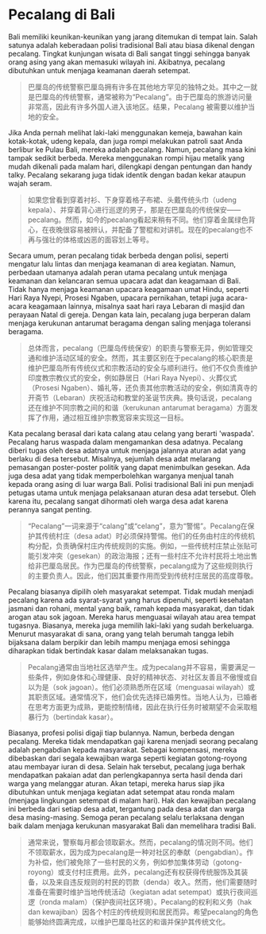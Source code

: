 # Pecalang di Bali

Bali memiliki keunikan-keunikan yang jarang ditemukan di tempat lain. Salah satunya adalah keberadaan polisi tradisional Bali atau biasa dikenal dengan pecalang. Tingkat kunjungan wisata di Bali sangat tinggi sehingga banyak orang asing yang akan memasuki wilayah ini. Akibatnya, pecalang dibutuhkan untuk menjaga keamanan daerah setempat.

> 巴厘岛的传统警察巴厘岛拥有许多在其他地方罕见的独特之处。其中之一就是巴厘岛的传统警察，通常被称为“Pecalang”。由于巴厘岛的旅游访问量非常高，因此有许多外国人进入该地区。结果，Pecalang 被需要以维护当地的安全。

Jika Anda pernah melihat laki-laki menggunakan kemeja, bawahan kain kotak-kotak, udeng kepala, dan juga rompi melakukan patroli saat Anda berlibur ke Pulau Bali, mereka adalah pecalang. Namun, pecalang masa kini tampak sedikit berbeda. Mereka menggunakan rompi hijau metalik yang mudah dikenali pada malam hari, dilengkapi dengan pentungan dan handy talky. Pecalang sekarang juga tidak identik dengan badan kekar ataupun wajah seram.

> 如果您曾看到穿着衬衫、下身穿着格子布裙、头戴传统头巾（udeng kepala）、并穿着背心进行巡逻的男子，那是在巴厘岛的传统保安——pecalang。然而，如今的pecalang看起来稍有不同。他们穿着金属绿色背心，在夜晚很容易被辨认，并配备了警棍和对讲机。现在的pecalang也不再与强壮的体格或凶恶的面容划上等号。

Secara umum, peran pecalang tidak berbeda dengan polisi, seperti mengatur lalu lintas dan menjaga keamanan di area kegiatan. Namun, perbedaan utamanya adalah peran utama pecalang untuk menjaga keamanan dan kelancaran semua upacara adat dan keagamaan di Bali. Tidak hanya menjaga keamanan upacara keagamaan umat Hindu, seperti Hari Raya Nyepi, Prosesi Ngaben, upacara pernikahan, tetapi juga acara-acara keagamaan lainnya, misalnya saat hari raya Lebaran di masjid dan perayaan Natal di gereja. Dengan kata lain, pecalang juga berperan dalam menjaga kerukunan antarumat beragama dengan saling menjaga toleransi beragama.

> 总体而言，pecalang（巴厘岛传统保安）的职责与警察无异，例如管理交通和维护活动区域的安全。然而，其主要区别在于pecalang的核心职责是维护巴厘岛所有传统仪式和宗教活动的安全与顺利进行。他们不仅负责维护印度教宗教仪式的安全，例如静居日（Hari Raya Nyepi）、火葬仪式（Prosesi Ngaben）、婚礼等，还负责其他宗教活动的安全，例如清真寺的开斋节（Lebaran）庆祝活动和教堂的圣诞节庆典。换句话说，pecalang还在维护不同宗教之间的和谐（kerukunan antarumat beragama）方面发挥了作用，通过相互维护宗教宽容来实现这一目标。

Kata pecalang berasal dari kata calang atau celang yang berarti 'waspada'. Pecalang harus waspada dalam mengamankan desa adatnya. Pecalang diberi tugas oleh desa adatnya untuk menjaga jalannya aturan adat yang berlaku di desa tersebut. Misalnya, sejumlah desa adat melarang pemasangan poster-poster politik yang dapat menimbulkan gesekan. Ada juga desa adat yang tidak memperbolehkan warganya menjual tanah kepada orang asing di luar warga Bali. Polisi tradisional Bali ini pun menjadi petugas utama untuk menjaga pelaksanaan aturan desa adat tersebut. Oleh karena itu, pecalang sangat dihormati oleh warga desa adat karena perannya sangat penting.

> “Pecalang”一词来源于“calang”或“celang”，意为“警惕”。Pecalang在保护其传统村庄（desa adat）时必须保持警惕。他们的任务由村庄的传统机构分配，负责确保村庄内传统规则的实施。例如，一些传统村庄禁止张贴可能引发冲突（gesekan）的政治海报；还有一些村庄不允许村民将土地出售给非巴厘岛居民。作为巴厘岛的传统警察，pecalang成为了这些规则执行的主要负责人。因此，他们因其重要作用而受到传统村庄居民的高度尊敬。

Pecalang biasanya dipilih oleh masyarakat setempat. Tidak mudah menjadi pecalang karena ada syarat-syarat yang harus dipenuhi, seperti kesehatan jasmani dan rohani, mental yang baik, ramah kepada masyarakat, dan tidak arogan atau sok jagoan. Mereka harus menguasai wilayah atau area tempat tugasnya. Biasanya, mereka juga memilih laki-laki yang sudah berkeluarga. Menurut masyarakat di sana, orang yang telah berumah tangga lebih bijaksana dalam berpikir dan lebih mampu menjaga emosi sehingga diharapkan tidak bertindak kasar dalam melaksanakan tugas.

> Pecalang通常由当地社区选举产生。成为pecalang并不容易，需要满足一些条件，例如身体和心理健康、良好的精神状态、对社区友善且不傲慢或自以为是（sok jagoan）。他们必须熟悉所在区域（menguasai wilayah）或其职责区域。通常情况下，他们会优先选择已婚男性。当地人认为，已婚者在思考方面更为成熟，更能控制情绪，因此在执行任务时被期望不会采取粗暴行为（bertindak kasar）。

Biasanya, profesi polisi digaji tiap bulannya. Namun, berbeda dengan pecalang. Mereka tidak mendapatkan gaji karena menjadi seorang pecalang adalah pengabdian kepada masyarakat. Sebagai kompensasi, mereka dibebaskan dari segala kewajiban warga seperti kegiatan gotong-royong atau membayar iuran di desa. Selain hak tersebut, pecalang juga berhak mendapatkan pakaian adat dan perlengkapannya serta hasil denda dari warga yang melanggar aturan. Akan tetapi, mereka harus siap jika dibutuhkan untuk menjaga kegiatan adat setempat atau ronda malam (menjaga lingkungan setempat di malam hari). Hak dan kewajiban pecalang ini berbeda dari setiap desa adat, tergantung pada desa adat dan warga desa masing-masing. Semoga peran pecalang selalu terlaksana dengan baik dalam menjaga kerukunan masyarakat Bali dan memelihara tradisi Bali.

> 通常来说，警察每月都会领取薪水。然而，pecalang的情况则不同。他们不领取薪水，因为成为pecalang是一种对社区的奉献（pengabdian）。作为补偿，他们被免除了一些村民的义务，例如参加集体劳动（gotong-royong）或支付村庄费用。此外，pecalang还有权获得传统服饰及其装备，以及来自违反规则的村民的罚款（denda）收入。然而，他们需要随时准备在需要时维护当地传统活动（kegiatan adat setempat）或执行夜间巡逻（ronda malam）（保护夜间社区环境）。Pecalang的权利和义务（hak dan kewajiban）因各个村庄的传统规则和居民而异。希望pecalang的角色能够始终圆满完成，以维护巴厘岛社区的和谐并保护其传统文化。
